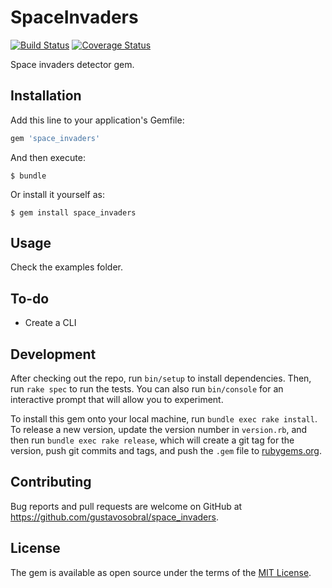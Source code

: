# SpaceInvaders

[![Build Status](https://travis-ci.org/gustavosobral/space_invaders.svg?branch=master)](https://travis-ci.org/gustavosobral/space_invaders) [![Coverage Status](https://coveralls.io/repos/github/gustavosobral/space_invaders/badge.svg?branch=master)](https://coveralls.io/github/gustavosobral/space_invaders?branch=master)

Space invaders detector gem.

## Installation

Add this line to your application's Gemfile:

```ruby
gem 'space_invaders'
```

And then execute:

    $ bundle

Or install it yourself as:

    $ gem install space_invaders

## Usage

Check the examples folder.

## To-do

* Create a CLI

## Development

After checking out the repo, run `bin/setup` to install dependencies. Then, run `rake spec` to run the tests. You can also run `bin/console` for an interactive prompt that will allow you to experiment.

To install this gem onto your local machine, run `bundle exec rake install`. To release a new version, update the version number in `version.rb`, and then run `bundle exec rake release`, which will create a git tag for the version, push git commits and tags, and push the `.gem` file to [rubygems.org](https://rubygems.org).

## Contributing

Bug reports and pull requests are welcome on GitHub at https://github.com/gustavosobral/space_invaders.


## License

The gem is available as open source under the terms of the [MIT License](http://opensource.org/licenses/MIT).

